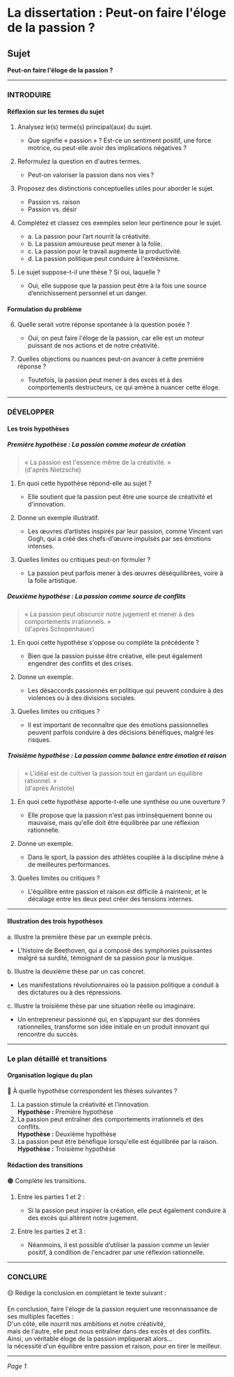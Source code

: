 # La dissertation : Peut-on faire l'éloge de la passion ?

## Sujet
**Peut-on faire l'éloge de la passion ?**

---

### INTRODUIRE

#### Réflexion sur les termes du sujet

1. Analysez le(s) terme(s) principal(aux) du sujet. 
   - Que signifie « passion » ? Est-ce un sentiment positif, une force motrice, ou peut-elle avoir des implications négatives ?
   
2. Reformulez la question en d'autres termes.
   - Peut-on valoriser la passion dans nos vies ? 

3. Proposez des distinctions conceptuelles utiles pour aborder le sujet.
   - Passion vs. raison
   - Passion vs. désir

4. Complétez et classez ces exemples selon leur pertinence pour le sujet.
   - a. La passion pour l’art nourrit la créativité.  
   - b. La passion amoureuse peut mener à la folie.  
   - c. La passion pour le travail augmente la productivité.  
   - d. La passion politique peut conduire à l'extrémisme.  

5. Le sujet suppose-t-il une thèse ? Si oui, laquelle ?
   - Oui, elle suppose que la passion peut être à la fois une source d’enrichissement personnel et un danger.

#### Formulation du problème

6. Quelle serait votre réponse spontanée à la question posée ?
   - Oui, on peut faire l'éloge de la passion, car elle est un moteur puissant de nos actions et de notre créativité.

7. Quelles objections ou nuances peut-on avancer à cette première réponse ?
   - Toutefois, la passion peut mener à des excès et à des comportements destructeurs, ce qui amène à nuancer cette éloge.

---

### DÉVELOPPER

#### Les trois hypothèses

##### Première hypothèse : La passion comme moteur de création

> « La passion est l'essence même de la créativité. »  
> (d'après Nietzsche)

1. En quoi cette hypothèse répond-elle au sujet ?
   - Elle soutient que la passion peut être une source de créativité et d'innovation.

2. Donne un exemple illustratif.
   - Les œuvres d’artistes inspirés par leur passion, comme Vincent van Gogh, qui a créé des chefs-d'œuvre impulsés par ses émotions intenses.

3. Quelles limites ou critiques peut-on formuler ?
   - La passion peut parfois mener à des œuvres déséquilibrées, voire à la folie artistique.

##### Deuxième hypothèse : La passion comme source de conflits

> « La passion peut obscurcir notre jugement et mener à des comportements irrationnels. »  
> (d'après Schopenhauer)

1. En quoi cette hypothèse s'oppose ou complète la précédente ?
   - Bien que la passion puisse être créative, elle peut également engendrer des conflits et des crises.

2. Donne un exemple.
   - Les désaccords passionnés en politique qui peuvent conduire à des violences ou à des divisions sociales.

3. Quelles limites ou critiques ?
   - Il est important de reconnaître que des émotions passionnelles peuvent parfois conduire à des décisions bénéfiques, malgré les risques.

##### Troisième hypothèse : La passion comme balance entre émotion et raison

> « L'idéal est de cultiver la passion tout en gardant un équilibre rationnel. »  
> (d'après Aristote)

1. En quoi cette hypothèse apporte-t-elle une synthèse ou une ouverture ?
   - Elle propose que la passion n'est pas intrinsèquement bonne ou mauvaise, mais qu'elle doit être équilibrée par une réflexion rationnelle.

2. Donne un exemple.
   - Dans le sport, la passion des athlètes couplée à la discipline mène à de meilleures performances.

3. Quelles limites ou critiques ?
   - L'équilibre entre passion et raison est difficile à maintenir, et le décalage entre les deux peut créer des tensions internes.

---

#### Illustration des trois hypothèses

a. Illustre la première thèse par un exemple précis.  
   - L'histoire de Beethoven, qui a composé des symphonies puissantes malgré sa surdité, témoignant de sa passion pour la musique.

b. Illustre la deuxième thèse par un cas concret.  
   - Les manifestations révolutionnaires où la passion politique a conduit à des dictatures ou à des répressions.

c. Illustre la troisième thèse par une situation réelle ou imaginaire.  
   - Un entrepreneur passionné qui, en s’appuyant sur des données rationnelles, transforme son idée initiale en un produit innovant qui rencontre du succès.

---

### Le plan détaillé et transitions

#### Organisation logique du plan

🔴 À quelle hypothèse correspondent les thèses suivantes ?

1. La passion stimule la créativité et l'innovation.  
   **Hypothèse :** Première hypothèse
2. La passion peut entraîner des comportements irrationnels et des conflits.  
   **Hypothèse :** Deuxième hypothèse
3. La passion peut être bénéfique lorsqu'elle est équilibrée par la raison.  
   **Hypothèse :** Troisième hypothèse

#### Rédaction des transitions

🟠 Complète les transitions.

1. Entre les parties 1 et 2 :  
   - Si la passion peut inspirer la création, elle peut également conduire à des excès qui altèrent notre jugement.
   
2. Entre les parties 2 et 3 :  
   - Néanmoins, il est possible d’utiliser la passion comme un levier positif, à condition de l'encadrer par une réflexion rationnelle.

---

### CONCLURE

🟡 Rédige la conclusion en complétant le texte suivant :

En conclusion, faire l'éloge de la passion requiert une reconnaissance de ses multiples facettes :  
D'un côté, elle nourrit nos ambitions et notre créativité,  
mais de l'autre, elle peut nous entraîner dans des excès et des conflits.  
Ainsi, un véritable éloge de la passion impliquerait alors…  
la nécessité d'un équilibre entre passion et raison, pour en tirer le meilleur.

--- 

*Page 1*
